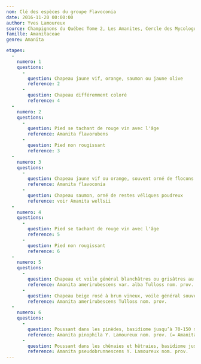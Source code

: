 ```yaml
---
nom: Clé des espèces du groupe Flavoconia
date: 2016-11-20 00:00:00
author: Yves Lamoureux
source: Champignons du Québec Tome 2, Les Amanites, Cercle des Mycologues de Montréal, 2006, 109 p. + 52 figures
famille: Amanitaceae
genre: Amanita

etapes:
  -
    numero: 1
    questions:
      -
        question: Chapeau jaune vif, orange, saumon ou jaune olive
        reference: 2
      -
        question: Chapeau différemment coloré
        reference: 4
  -
    numero: 2
    questions:
      -
        question: Pied se tachant de rouge vin avec l'âge
        reference: Amanita flavorubens
      -
        question: Pied non rougissant
        reference: 3
  -
    numero: 3
    questions:
      -
        question: Chapeau jaune vif ou orange, souvent orné de flocons jaunes
        reference: Amanita flavoconia
      -
        question: Chapeau saumon, orné de restes véliques poudreux
        reference: voir Amanita wellsii
  -
    numero: 4
    questions:
      -
        question: Pied se tachant de rouge vin avec l'âge
        reference: 5
      -
        question: Pied non rougissant
        reference: 6
  -
    numero: 5
    questions:
      -
        question: Chapeau et voile général blanchâtres ou grisâtres au tout début, devenant vite rosés puis rouge vin avec l'âge, poussant surtout dans les chênaies
        reference: Amanita amerirubescens var. alba Tulloss nom. prov.
      -
        question: Chapeau beige rosé à brun vineux, voile général souvent grisâtre
        reference: Amanita amerirubescens Tulloss nom. prov.
  -
    numero: 6
    questions:
      -
        question: Poussant dans les pinèdes, basidiome jusqu’à 70-150 mm de hauteur, voile général blanc ou jaunâtre
        reference: Amanita pinophila Y. Lamoureux nom. prov. (= Amanita morrisii ?)
      -
        question: Poussant dans les chênaies et hêtraies, basidiome jusqu’à 120-300 mm de hauteur, voile général blanc ou grisâtre
        reference: Amanita pseudobrunnescens Y. Lamoureux nom. prov.
---
```

